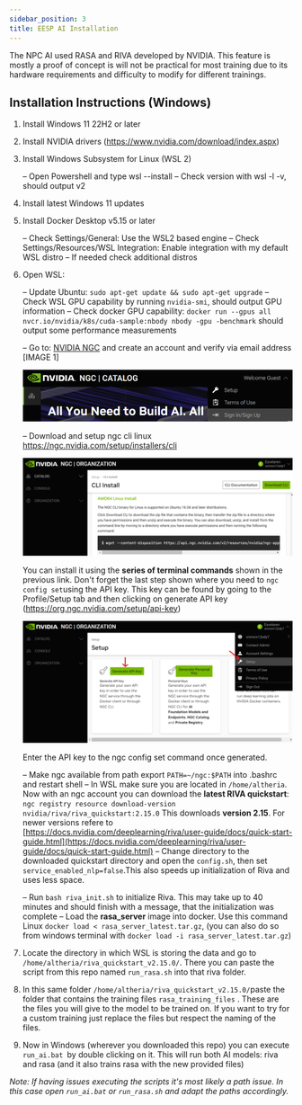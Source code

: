 ```yaml
---
sidebar_position: 3
title: EESP AI Installation
---
```



The NPC AI used RASA and RIVA developed by NVIDIA. This feature is mostly a proof of concept is will not be practical for most training due to its hardware requirements and difficulty to modify for different trainings.

## Installation Instructions (Windows)

1. Install Windows 11 22H2 or later

2. Install NVIDIA drivers (https://www.nvidia.com/download/index.aspx)

3. Install Windows Subsystem for Linux (WSL 2)
   
   – Open Powershell and type wsl --install
   – Check version with wsl -l -v, should output v2

4. Install latest Windows 11 updates

5. Install Docker Desktop v5.15 or later
   
   – Check Settings/General: Use the WSL2 based engine
   – Check Settings/Resources/WSL Integration: Enable integration with my default
   WSL distro
   – If needed check additional distros

6. Open WSL:
   
   – Update Ubuntu: ```sudo apt-get update && sudo apt-get upgrade```
   – Check WSL GPU capability by running `nvidia-smi`, should output GPU information
   – Check docker GPU capability:
   `docker run --gpus all nvcr.io/nvidia/k8s/cuda-sample:nbody nbody -gpu -benchmark`
   should output some performance measurements
   
   – Go to: [NVIDIA NGC](https://ngc.nvidia.com/signin) and create an account and verify via email address [IMAGE 1]

   
   
   ![IMG 1](/img/AI/1.png)
   
   – Download and setup ngc cli linux https://ngc.nvidia.com/setup/installers/cli
      
   ![IMG 2](/img/AI/2.png)
   
   You can install it using the **series of terminal commands** shown in the previous link. Don't forget the last step shown where you need to `ngc config set`using the API key. This key can be found by going to the Profile/Setup tab and then clicking on generate API key (https://org.ngc.nvidia.com/setup/api-key)
   
   ![IMG 3](/img/AI/3.png)
   
   Enter the API key to the ngc config set command once generated.


   – Make ngc available from path export `PATH=~/ngc:$PATH` into .bashrc and restart shell
   – In WSL make sure you are located in `/home/altheria`. Now with an ngc account you can download the **latest RIVA quickstart**:
   `ngc registry resource download-version nvidia/riva/riva_quickstart:2.15.0`
   This downloads **version 2.15**. For newer versions refere to [https://docs.nvidia.com/deeplearning/riva/user-guide/docs/quick-start-guide.html](https://docs.nvidia.com/deeplearning/riva/user-guide/docs/quick-start-guide.html)
   – Change directory to the downloaded quickstart directory and open the `config.sh`, then set `service_enabled_nlp=false`.This also speeds up initialization of Riva and uses less space.
   
   – Run `bash riva_init.sh` to initialize Riva. This may take up to 40 minutes and should finish with a message, that the initialization was complete
   – Load the **rasa_server** image into docker. Use this command Linux `docker load < rasa_server_latest.tar.gz`, (you can also do so from windows terminal with `docker load -i rasa_server_latest.tar.gz`)

7. Locate the directory in which WSL is storing the data and go to `/home/altheria/riva_quickstart_v2.15.0/`. There you can paste the script from this repo named `run_rasa.sh` into that riva folder.

8. In this same folder `/home/altheria/riva_quickstart_v2.15.0/`paste the folder that contains the training files `rasa_training_files` . These are the files you will give to the model to be trained on. If you want to try for a custom training just replace the files but respect the naming of the files. 

9. Now in Windows (wherever you downloaded this repo) you can execute `run_ai.bat `by double clicking on it. This will run both AI models: riva and rasa (and it also trains rasa with the new provided files)

*Note: If having issues executing the scripts it's most likely a path issue. In this case open `run_ai.bat` or `run_rasa.sh` and adapt the paths accordingly.*